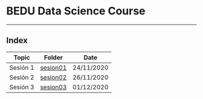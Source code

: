 # BEDU Data Science Course

<hr>

## Index
|Topic|Folder|Date|
|-|-|-|
|Sesión 1|[sesion01](sesion01)|24/11/2020|
|Sesión 2|[sesion02](sesion02)|26/11/2020|
|Sesión 3|[sesion03](sesion03)|01/12/2020|
